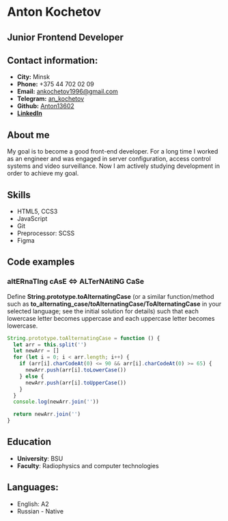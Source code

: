 # Anton Kochetov

## Junior Frontend Developer

## Contact information:

* __City:__ Minsk
* __Phone:__ +375 44 702 02 09
* __Email:__ [ankochetov1996@gmail.com](ankochetov1996@gmail.com)
* __Telegram:__ [an_kochetov](https://t.me/an_kochetov)
* __Github:__ [Anton13602](https://github.com/Anton13602/)
* [__LinkedIn__](https://www.linkedin.com/in/anton-kochetov-by)


## About me
My goal is to become a good front-end developer. For a long time I worked as an engineer and was engaged in server configuration, access control systems and video surveillance. Now I am actively studying development in order to achieve my goal.

## Skills
* HTML5, CCS3
* JavaScript
* Git
* Preprocessor: SCSS
* Figma

## Code examples

### altERnaTIng cAsE <=> ALTerNAtiNG CaSe
Define __String.prototype.toAlternatingCase__ (or a similar function/method such as __to_alternating_case/toAlternatingCase/ToAlternatingCase__ in your selected language; see the initial solution for details) such that each lowercase letter becomes uppercase and each uppercase letter becomes lowercase. 

```JavaScript
String.prototype.toAlternatingCase = function () {
  let arr = this.split('')
  let newArr = []
  for (let i = 0; i < arr.length; i++) {
    if (arr[i].charCodeAt(0) <= 90 && arr[i].charCodeAt(0) >= 65) {
      newArr.push(arr[i].toLowerCase())
    } else {
      newArr.push(arr[i].toUpperCase())
    }
  }
  console.log(newArr.join(''))

  return newArr.join('')
}
```

## Education
* __University__: BSU
* __Faculty__: Radiophysics and computer technologies


## Languages:
* English: A2
* Russian - Native